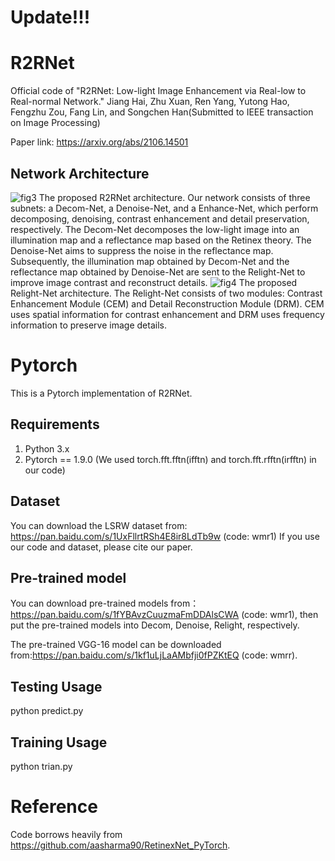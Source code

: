 # Update!!!
# R2RNet
Official code of "R2RNet: Low-light Image Enhancement via Real-low to Real-normal Network." Jiang Hai, Zhu Xuan, Ren Yang, Yutong Hao, Fengzhu Zou, Fang Lin, and Songchen Han(Submitted to IEEE transaction on Image Processing)

Paper link: https://arxiv.org/abs/2106.14501
## Network Architecture
![fig3](https://user-images.githubusercontent.com/86350392/141397717-abff2d12-e810-4744-96e2-a1ce6af87002.jpeg)
The proposed R2RNet architecture. Our network consists of three subnets: a Decom-Net, a Denoise-Net, and a Enhance-Net, which perform decomposing, denoising, contrast enhancement and detail preservation, respectively. The Decom-Net decomposes the low-light image into an illumination map and a reflectance map based on the Retinex theory. The Denoise-Net aims to suppress the noise in the reflectance map. Subsequently, the illumination map obtained by Decom-Net and the reflectance map obtained by Denoise-Net are sent to the Relight-Net to improve image contrast and reconstruct details.
![fig4](https://user-images.githubusercontent.com/86350392/141397881-334d4764-5fe0-4412-9e87-fef882089c53.jpeg)
The proposed Relight-Net architecture. The Relight-Net consists of two modules: Contrast Enhancement Module (CEM) and Detail Reconstruction Module (DRM). CEM uses spatial information for contrast enhancement and DRM uses frequency information to preserve image details.

# Pytorch
This is a Pytorch implementation of R2RNet.
## Requirements
1. Python 3.x 
2. Pytorch == 1.9.0 (We used torch.fft.fftn(ifftn) and torch.fft.rfftn(irfftn) in our code)
## Dataset
You can download the LSRW dataset from: https://pan.baidu.com/s/1UxFllrtRSh4E8ir8LdTb9w (code: wmr1) 
If you use our code and  dataset, please cite our paper.
## Pre-trained model
You can download pre-trained models from：https://pan.baidu.com/s/1fYBAvzCuuzmaFmDDAlsCWA (code: wmr1), then put the pre-trained models into Decom, Denoise, Relight, respectively. 

The pre-trained VGG-16 model can be downloaded from:https://pan.baidu.com/s/1kf1uLjLaAMbfji0fPZKtEQ (code: wmrr).
## Testing Usage
python predict.py
## Training Usage
python trian.py
# Reference
Code borrows heavily from https://github.com/aasharma90/RetinexNet_PyTorch.
